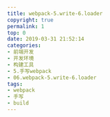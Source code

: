 ```yaml
---
title: webpack-5.write-6.loader
copyright: true
permalink: 1
top: 0
date: 2019-03-31 21:52:14
categories:
- 前端开发
- 开发环境
- 构建工具
- 5.手写webpack
- 06.webpack-5.write-6.loader
tags:
- webpack
- 手写
- build
---
```

